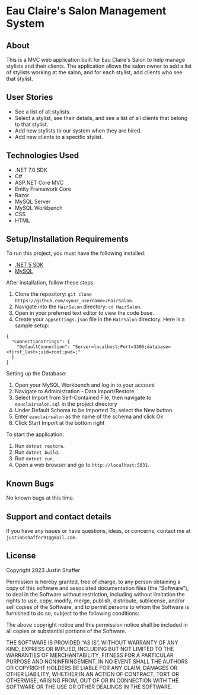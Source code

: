 # Eau Claire's Salon Management System

## About

This is a MVC web application built for Eau Claire's Salon to help manage stylists and their clients. The application allows the salon owner to add a list of stylists working at the salon, and for each stylist, add clients who see that stylist. 

## User Stories

* See a list of all stylists.
* Select a stylist, see their details, and see a list of all clients that belong to that stylist.
* Add new stylists to our system when they are hired.
* Add new clients to a specific stylist. 

## Technologies Used

- .NET 7.0 SDK
- C#
- ASP.NET Core MVC
- Entity Framework Core
- Razor
- MySQL Server
- MySQL Workbench
- CSS
- HTML

## Setup/Installation Requirements

To run this project, you must have the following installed:

* [.NET 5 SDK](https://dotnet.microsoft.com/download/dotnet/5.0)
* [MySQL](https://dev.mysql.com/downloads/file/?id=484914)

After installation, follow these steps:

1. Clone the repository: `git clone https://github.com/<your_username>/HairSalon`.
2. Navigate into the `HairSalon` directory: `cd HairSalon`.
3. Open in your preferred text editor to view the code base.
4. Create your `appsettings.json` file in the `HairSalon` directory. Here is a sample setup:
```
{
  "ConnectionStrings": {
    "DefaultConnection": "Server=localhost;Port=3306;database=<first_last>;uid=root;pwd=;"
  }
}
```

Setting up the Database:

1. Open your MySQL Workbench and log in to your account
2. Navigate to Administration - Data Import/Restore
3. Select Import from Self-Contained File, then navigate to `eauclairsalon.sql` in the project directory
4. Under Default Schema to be Imported To, select the New button
5. Enter `eauclairsalon` as the name of the schema and click Ok
6. Click Start Import at the bottom right

To start the application:

1. Run `dotnet restore`.
2. Run `dotnet build`.
3. Run `dotnet run`.
4. Open a web browser and go to `http://localhost:5031`.

## Known Bugs

No known bugs at this time.

## Support and contact details

If you have any issues or have questions, ideas, or concerns, contact me at `justinbshaffer91@gmail.com`.

## License

Copyright 2023 Justin Shaffer

Permission is hereby granted, free of charge, to any person obtaining a copy of this software and associated documentation files (the “Software”), to deal in the Software without restriction, including without limitation the rights to use, copy, modify, merge, publish, distribute, sublicense, and/or sell copies of the Software, and to permit persons to whom the Software is furnished to do so, subject to the following conditions:

The above copyright notice and this permission notice shall be included in all copies or substantial portions of the Software.

THE SOFTWARE IS PROVIDED “AS IS”, WITHOUT WARRANTY OF ANY KIND, EXPRESS OR IMPLIED, INCLUDING BUT NOT LIMITED TO THE WARRANTIES OF MERCHANTABILITY, FITNESS FOR A PARTICULAR PURPOSE AND NONINFRINGEMENT. IN NO EVENT SHALL THE AUTHORS OR COPYRIGHT HOLDERS BE LIABLE FOR ANY CLAIM, DAMAGES OR OTHER LIABILITY, WHETHER IN AN ACTION OF CONTRACT, TORT OR OTHERWISE, ARISING FROM, OUT OF OR IN CONNECTION WITH THE SOFTWARE OR THE USE OR OTHER DEALINGS IN THE SOFTWARE.


